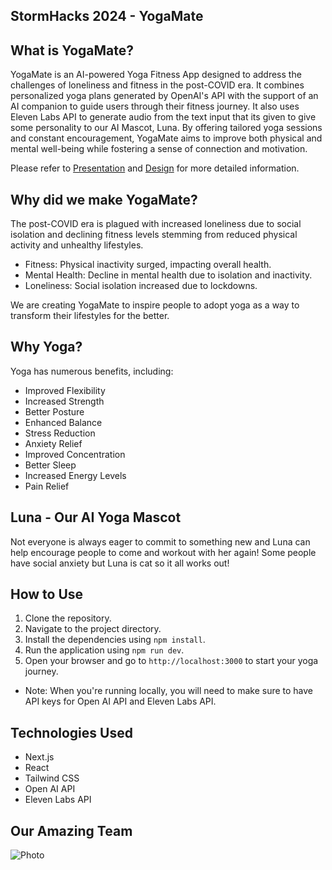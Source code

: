 <h2>StormHacks 2024 - YogaMate</h2>

## What is YogaMate?
YogaMate is an AI-powered Yoga Fitness App designed to address the challenges of loneliness and fitness in the post-COVID era. It combines personalized yoga plans generated by OpenAI's API with the support of an AI companion to guide users through their fitness journey. It also uses Eleven Labs API to generate audio from the text input that its given to give some personality to our AI Mascot, Luna. By offering tailored yoga sessions and constant encouragement, YogaMate aims to improve both physical and mental well-being while fostering a sense of connection and motivation.

Please refer to [Presentation](https://www.canva.com/design/DAGFn1F8yw8/DbarRYm7PswJVlxY4vPwdg/view?utm_content=DAGFn1F8yw8&utm_campaign=designshare&utm_medium=link&utm_source=editor) and [Design](https://www.canva.com/design/DAGFnD2dYF4/TDbN1ZAK5QgSSLaHL0oNOQ/view?utm_content=DAGFnD2dYF4&utm_campaign=designshare&utm_medium=link&utm_source=editor) for more detailed information.

## Why did we make YogaMate?
The post-COVID era is plagued with increased loneliness due to social isolation and declining fitness levels stemming from reduced physical activity and unhealthy lifestyles.
- Fitness: Physical inactivity surged, impacting overall health.
- Mental Health: Decline in mental health due to isolation and inactivity.
- Loneliness: Social isolation increased due to lockdowns.

We are creating YogaMate to inspire people to adopt yoga as a way to transform their lifestyles for the better.

## Why Yoga?
Yoga has numerous benefits, including:

- Improved Flexibility
- Increased Strength
- Better Posture
- Enhanced Balance
- Stress Reduction
- Anxiety Relief
- Improved Concentration
- Better Sleep
- Increased Energy Levels
- Pain Relief

## Luna - Our AI Yoga Mascot
Not everyone is always eager to commit to something new and Luna can help encourage people to come and workout with her again! Some people have social anxiety but Luna is cat so it all works out!

## How to Use

1. Clone the repository.
2. Navigate to the project directory.
3. Install the dependencies using `npm install`.
4. Run the application using `npm run dev`.
5. Open your browser and go to `http://localhost:3000` to start your yoga journey.

- Note: When you're running locally, you will need to make sure to have API keys for Open AI API and Eleven Labs API.

## Technologies Used

- Next.js
- React
- Tailwind CSS
- Open AI API
- Eleven Labs API

## Our Amazing Team

![Photo](./assets/images/team-photo.jpg)
